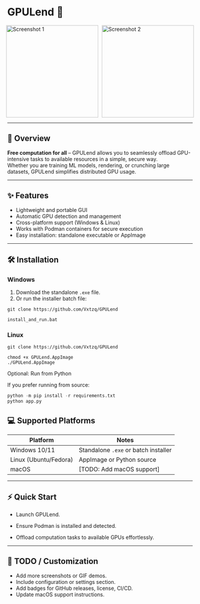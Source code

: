 # GPULend 🚀

<div style="display: flex; gap: 10px; justify-content: center; align-items: flex-start;">
  <img src="https://github.com/user-attachments/assets/f6740670-25af-4d6b-b901-50e6b0f8685a" 
       alt="Screenshot 1" width="250">
  <img src="https://github.com/user-attachments/assets/cd48c461-b910-4c32-a4ec-35b84c470f97" 
       alt="Screenshot 2" width="250">
</div>

---

## 🌟 Overview

**Free computation for all** – GPULend allows you to seamlessly offload GPU-intensive tasks to available resources in a simple, secure way.  
Whether you are training ML models, rendering, or crunching large datasets, GPULend simplifies distributed GPU usage.  

---

## ✨ Features

- Lightweight and portable GUI
- Automatic GPU detection and management
- Cross-platform support (Windows & Linux)
- Works with Podman containers for secure execution
- Easy installation: standalone executable or AppImage  

---

## 🛠 Installation

### Windows

1. Download the standalone `.exe` file.  
2. Or run the installer batch file:  

```
git clone https://github.com/Vxtzq/GPULend
```

```bat
install_and_run.bat
```
### Linux
```
git clone https://github.com/Vxtzq/GPULend
```

```
chmod +x GPULend.AppImage
./GPULend.AppImage
```

Optional: Run from Python

If you prefer running from source:
```python
python -m pip install -r requirements.txt
python app.py
```
## 💻 Supported Platforms

| Platform             | Notes                                    |
|--------------------|------------------------------------------|
| Windows 10/11        | Standalone `.exe` or batch installer   |
| Linux (Ubuntu/Fedora)| AppImage or Python source              |
| macOS                | [TODO: Add macOS support]              |

---

## ⚡ Quick Start

- Launch GPULend.

- Ensure Podman is installed and detected.

- Offload computation tasks to available GPUs effortlessly.


---

## 📝 TODO / Customization

- Add more screenshots or GIF demos.
- Include configuration or settings section.
- Add badges for GitHub releases, license, CI/CD.
- Update macOS support instructions.

